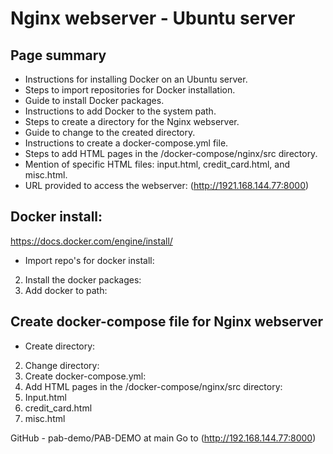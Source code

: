 # Nginx webserver - Ubuntu server

## Page summary
* Instructions for installing Docker on an Ubuntu server.
* Steps to import repositories for Docker installation.
* Guide to install Docker packages.
* Instructions to add Docker to the system path.
* Steps to create a directory for the Nginx webserver.
* Guide to change to the created directory.
* Instructions to create a docker-compose.yml file.
* Steps to add HTML pages in the /docker-compose/nginx/src directory.
* Mention of specific HTML files: input.html, credit_card.html, and misc.html.
* URL provided to access the webserver: (http://1921.168.144.77:8000)

## Docker install:
https://docs.docker.com/engine/install/
* Import repo's for docker install:
2. Install the docker packages:
3. Add docker to path:

## Create docker-compose file for Nginx webserver

* Create directory:
2. Change directory:
3. Create docker-compose.yml:
4. Add HTML pages in the /docker-compose/nginx/src directory:
5. Input.html
6. credit_card.html
7. misc.html

GitHub - pab-demo/PAB-DEMO at main
Go to (http://192.168.144.77:8000)


